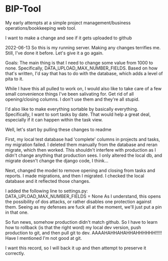 # BIP-Tool
My early attempts at a simple project management/business operations/bookkeeping web tool.

I want to make a change and see if it gets uploaded to github

2022-06-13
So this is my running server. Making any changes terrifies me. Still, I've done it before. Let's give it a go again.

Goals:
The main thing is that I need to change some value from 1000 to none. Specifically, DATA_UPLOAD_MAX_NUMBER_FIELDS.
Based on how that's written, I'd say that has to do with the database, which adds a level of pita to it.

While I have this all pulled to work on, I would also like to take care of a few small convenience things I've been salivating for. Get rid of all opening/closing columns. I don't use them and they're all stupid.

I'd also like to make everything sortable by basically everything. Specifically, I want to sort tasks by date. That would help a great deal, especially if it can happen within the task view.

Well, let's start by pulling these changes to readme

First, my local test database had 'complete' columns in projects and tasks, my migration failed. I deleted them manually from the database and reran migrate, which then worked. This shouldn't interfere with production as I didn't change anything that production sees. I only altered the local db, and migrate doesn't change the django code, I think...

Next, changed the model to remove opening and closing from tasks and reports. I made migrations, and then I migrated. I checked the local database and it reflected those changes.

I added the following line to settings.py: DATA_UPLOAD_MAX_NUMBER_FIELDS = None
As I understand, this opens the possibility of dos attacks, or rather disables one protection against them. Seeing as my defenses are fuck all at the moment, we'll just put a pin in that one. 

So fun news, somehow production didn't match github. So I have to learn how to rollback (is that the right word) my local dev version, push production to git, and then pull git to dev. AAAAHAHHAHAHHAHHHHHH!!!!! Have I mentioned I'm not good at git. 

I want this record, so I will back it up and then attempt to preserve it correctly.
